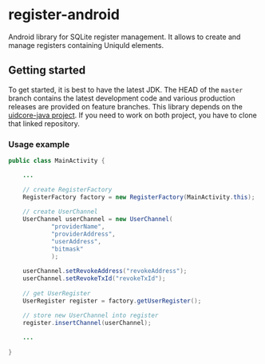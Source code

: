 # register-android
Android library for SQLite register management.
It allows to create and manage registers containing UniquId elements.

## Getting started
To get started, it is best to have the latest JDK. 
The HEAD of the `master` branch contains the latest development code and various production releases 
are provided on feature branches.
This library depends on the [uidcore-java project](https://github.com/uniquid/uidcore-java.git). If you need 
to work on both project, you have to clone that linked repository.

### Usage example
```java
public class MainActivity {

    ...

    // create RegisterFactory
    RegisterFactory factory = new RegisterFactory(MainActivity.this);
    
    // create UserChannel
    UserChannel userChannel = new UserChannel(
            "providerName", 
            "providerAddress", 
            "userAddress", 
            "bitmask"
            );
            
    userChannel.setRevokeAddress("revokeAddress");
    userChannel.setRevokeTxId("revokeTxId");
    
    // get UserRegister
    UserRegister register = factory.getUserRegister();

    // store new UserChannel into register
    register.insertChannel(userChannel);
    
    ...
    
}

```